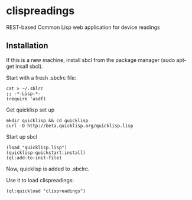# clispreadings

REST-based Common Lisp web application for device readings

## Installation

If this is a new machine, install sbcl from the package manager (sudo apt-get insall sbcl). 

Start with a fresh .sbclrc file:
```
cat > ~/.sblrc
;; -*-Lisp-*-
(require 'asdf)
```

Get quicklisp set up
```
mkdir quicklisp && cd quicklisp
curl -O http://beta.quicklisp.org/quicklisp.lisp
```
Start up sbcl 
```
(load "quicklisp.lisp")
(quicklisp-quickstart:install)
(ql:add-to-init-file)
```
Now, quicklisp is added to .sbclrc.

Use it to load clispreadings:
```
(ql:quickload "clispreadings")
```
